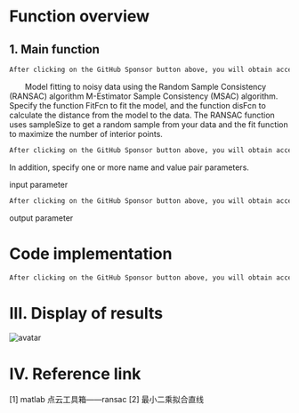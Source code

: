 #  Function overview 

##  1. Main function 

  ```python  
After clicking on the GitHub Sponsor button above, you will obtain access permissions to my private code repository ( https://github.com/slowlon/my_code_bar ) to view this blog code. By searching the code number of this blog, you can find the code you need, code number is: 2024020309574547421
  ```  
   Model fitting to noisy data using the Random Sample Consistency (RANSAC) algorithm M-Estimator Sample Consistency (MSAC) algorithm. Specify the function FitFcn to fit the model, and the function disFcn to calculate the distance from the model to the data. The RANSAC function uses sampleSize to get a random sample from your data and the fit function to maximize the number of interior points. 

  ```python  
After clicking on the GitHub Sponsor button above, you will obtain access permissions to my private code repository ( https://github.com/slowlon/my_code_bar ) to view this blog code. By searching the code number of this blog, you can find the code you need, code number is: 2024020309574547421
  ```  
 In addition, specify one or more name and value pair parameters. 

 input parameter 

  ```python  
After clicking on the GitHub Sponsor button above, you will obtain access permissions to my private code repository ( https://github.com/slowlon/my_code_bar ) to view this blog code. By searching the code number of this blog, you can find the code you need, code number is: 2024020309574547421
  ```  
 output parameter 

#  Code implementation 

  ```python  
After clicking on the GitHub Sponsor button above, you will obtain access permissions to my private code repository ( https://github.com/slowlon/my_code_bar ) to view this blog code. By searching the code number of this blog, you can find the code you need, code number is: 2024020309574547421
  ```  
#  III. Display of results 

 ![avatar]( 2e6e1e2bfcf545c0bd5546e99dba81a9.png) 

#  IV. Reference link 

 [1] matlab 点云工具箱——ransac [2] 最小二乘拟合直线 

